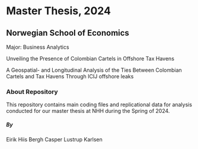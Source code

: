 # Master Thesis, 2024
## Norwegian School of Economics

Major: Business Analytics

Unveiling the Presence of Colombian Cartels in Offshore Tax Havens

A Geospatial- and Longitudinal Analysis of the Ties Between Colombian Cartels and Tax Havens Through ICIJ offshore leaks


### About Repository
This repository contains main coding files and replicational data for analysis conducted for our master thesis at NHH during the Spring of 2024. 




##### By
Eirik Hiis Bergh
Casper Lustrup Karlsen
